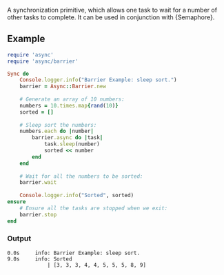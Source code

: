 A synchronization primitive, which allows one task to wait for a number of other tasks to complete. It can be used in conjunction with {Semaphore}.


## Example

~~~ ruby
require 'async'
require 'async/barrier'

Sync do
	Console.logger.info("Barrier Example: sleep sort.")
	barrier = Async::Barrier.new
	
	# Generate an array of 10 numbers:
	numbers = 10.times.map{rand(10)}
	sorted = []
	
	# Sleep sort the numbers:
	numbers.each do |number|
		barrier.async do |task|
			task.sleep(number)
			sorted << number
		end
	end
	
	# Wait for all the numbers to be sorted:
	barrier.wait
	
	Console.logger.info("Sorted", sorted)
ensure
	# Ensure all the tasks are stopped when we exit:
	barrier.stop
end
~~~

### Output

~~~
0.0s     info: Barrier Example: sleep sort.
9.0s     info: Sorted
             | [3, 3, 3, 4, 4, 5, 5, 5, 8, 9]
~~~

